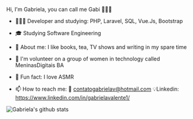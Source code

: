 Hi, I'm Gabriela, you can call me Gabi 🙋🏼‍♀️

- 👩🏼‍💻 Developer and studying: PHP, Laravel, SQL, Vue.Js, Bootstrap
- 🎓 Studying Software Engineering 

- 🎈 About me: I like books, tea, TV shows and writing in my spare time
- 💜 I'm volunteer on a group of women in technology called MeninasDigitais BA
- 🤣 Fun fact: I love ASMR 

- 📫 How to reach me: 📧 contatogabrielav@hotmail.com 💡Linkedin: https://www.linkedin.com/in/gabrielavalente1/

![Gabriela's github stats](https://github-readme-stats.vercel.app/api?username=gabrielavalente)

